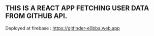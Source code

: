 ## THIS IS A REACT APP FETCHING USER DATA FROM GITHUB API.

Deployed at firebase : https://gitfinder-e0bba.web.app
